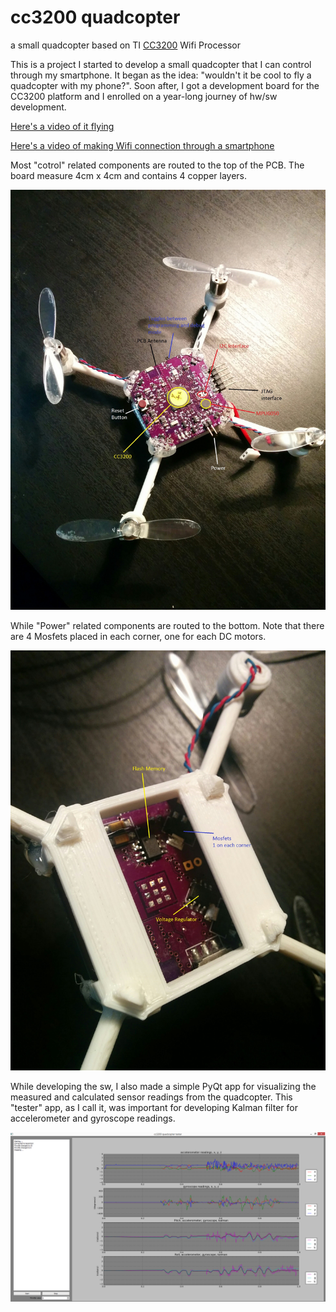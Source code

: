 # cc3200 quadcopter
a small quadcopter based on TI [CC3200](http://www.ti.com/product/cc3200) Wifi Processor

This is a project I started to develop a small quadcopter that I can control through my smartphone. It began as the idea: "wouldn't it be cool to fly a quadcopter with my phone?". Soon after, I got a development board for the CC3200 platform and I enrolled on a year-long journey of hw/sw development.

[Here's a video of it flying](https://youtu.be/NUO0UMu_Gpo)

[Here's a video of making Wifi connection through a smartphone](https://youtu.be/c3Ppp-kUkaQ)

Most "cotrol" related components are routed to the top of the PCB. The board measure 4cm x 4cm and contains 4 copper layers.

<img src="./pictures/quadcopter_top_view.jpg" width="640">

While "Power" related components are routed to the bottom. Note that there are 4 Mosfets placed in each corner, one for each DC motors.

<img src="./pictures/quadcopter_bottom_view.jpg" width="640">

While developing the sw, I also made a simple PyQt app for visualizing the measured and calculated sensor readings from the quadcopter. This "tester" app, as I call it, was important for developing Kalman filter for accelerometer and gyroscope readings.

<img src="./pictures/pyqt_quadcopter_tester.png" width="960">
